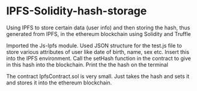 # IPFS-Solidity-hash-storage
Using IPFS to store certain data (user info) and then storing the hash, thus generated from IPFS, in the ethereum blockchain using Solidity and Truffle

Imported the Js-Ipfs module.
Used JSON structure for the test.js file to store various attributes of user like date of birth, name, sex etc.
Insert this into the IPFS environment.
Call the setHash function in the contract to give in this hash into the blockchain.
Print the the hash on the terminal

The contract IpfsContract.sol is very small. Just takes the hash and sets it and stores it into the ethereum blockchain.
